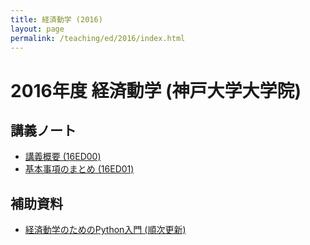 ```yaml
---
title: 経済動学 (2016)
layout: page
permalink: /teaching/ed/2016/index.html
---
```

# 2016年度 経済動学 (神戸大学大学院)

## 講義ノート

- [講義概要 (16ED00)](/teaching/16ED00.pdf)
- [基本事項のまとめ (16ED01)](/teaching/16ED01.pdf)

## 補助資料

- [経済動学のためのPython入門 (順次更新)](http://kenjisato.github.io/pynote/)
